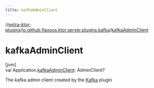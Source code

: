 ```yaml
---
title: kafkaAdminClient
---
```


//[extra-ktor-plugins](../../index.md)/[io.github.flaxoos.ktor.server.plugins.kafka](index.md)/[kafkaAdminClient](kafka-admin-client.md)

# kafkaAdminClient

[jvm]\
val Application.[kafkaAdminClient](kafka-admin-client.md): AdminClient?

The kafka admin client created by the [Kafka](-kafka.md) plugin




